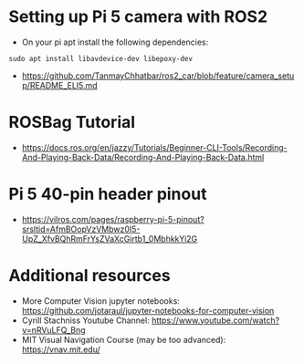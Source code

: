 # Setting up Pi 5 camera with ROS2
- On your pi apt install the following dependencies:
```
sudo apt install libavdevice-dev libepoxy-dev
```
- https://github.com/TanmayChhatbar/ros2_car/blob/feature/camera_setup/README_ELI5.md

# ROSBag Tutorial
- https://docs.ros.org/en/jazzy/Tutorials/Beginner-CLI-Tools/Recording-And-Playing-Back-Data/Recording-And-Playing-Back-Data.html

# Pi 5 40-pin header pinout
- https://vilros.com/pages/raspberry-pi-5-pinout?srsltid=AfmBOopVzVMbwz0I5-UpZ_XfvBQhRmFrYsZVaXcGirtb1_0MbhkkYi2G
  
# Additional resources
- More Computer Vision jupyter notebooks: https://github.com/jotaraul/jupyter-notebooks-for-computer-vision
- Cyrill Stachniss Youtube Channel: https://www.youtube.com/watch?v=nRVuLFQ_Bng
- MIT Visual Navigation Course (may be too advanced): https://vnav.mit.edu/ 
